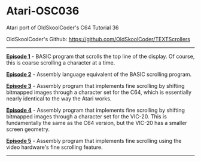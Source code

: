 # Atari-OSC036
Atari port of OldSkoolCoder's C64 Tutorial 36

OldSkoolCoder's Github:  https://github.com/OldSkoolCoder/TEXTScrollers

---

[**Episode 1**](https://github.com/kenjennings/Atari-OSC036/blob/master/Episode1/README.md "**Episode 1**") - BASIC program that scrolls the top line of the display.  Of course, this is coarse scrolling a character at a time.

[**Episode 2**](https://github.com/kenjennings/Atari-OSC036/blob/master/Episode2/README.md "**Episode 2**") - Assembly language equivalent of the BASIC scrolling program.

[**Episode 3**](https://github.com/kenjennings/Atari-OSC036/blob/master/Episode3/README.md "**Episode 3**") - Assembly program that implements fine scrolling by shifting bitmapped images through a character set for the C64, which is essentially nearly identical to the way the Atari works.

[**Episode 4**](https://github.com/kenjennings/Atari-OSC036/blob/master/Episode4/README.md "**Episode 4**") - Assembly program that implements fine scrolling by shifting bitmapped images through a character set for the VIC-20.  This is fundamentally the same as the C64 version, but the VIC-20 has a smaller screen geometry.

[**Episode 5**](https://github.com/kenjennings/Atari-OSC036/blob/master/Episode5/README.md "**Episode 5**") - Assembly program that implements fine scrolling using the video hardware's fine scrolling feature.

---
